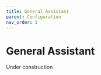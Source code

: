 ```yaml
---
title: General Assistant
parent: Configuration
nav_order: 1
---
```


# General Assistant

Under construction